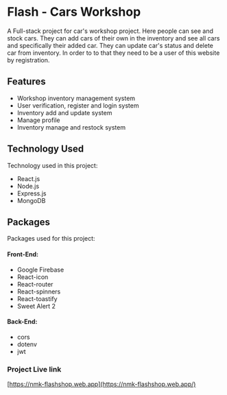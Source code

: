 # Flash - Cars Workshop

A Full-stack project for car's workshop project. Here people
can see and stock cars. They can add cars of their
own in the inventory and see all cars and specifically
their added car. They can update car's status and delete
car from inventory. In order to to that they need to be
a user of this website by registration.
## Features

- Workshop inventory management system
- User verification, register and login system
- Inventory add and update system
- Manage profile
- Inventory manage and restock system


## Technology Used

Technology used in this project:

- React.js
- Node.js
- Express.js
- MongoDB


## Packages

Packages used for this project:

#### Front-End:
- Google Firebase
- React-icon
- React-router
- React-spinners
- React-toastify
- Sweet Alert 2

#### Back-End:
- cors
- dotenv
- jwt

### Project Live link

[https://nmk-flashshop.web.app](https://nmk-flashshop.web.app/)